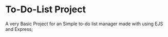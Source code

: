 # To-Do-List Project
A very Basic Project for an Simple to-do list manager made with using EJS and Express;